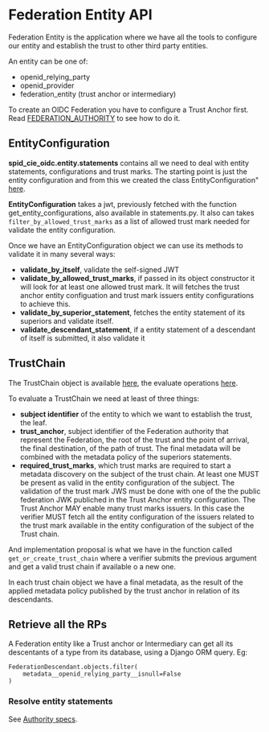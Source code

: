 # Federation Entity API

Federation Entity is the application where we have all the tools to configure our entity and
establish the trust to other third party entities.

An entity can be one of:

 - openid_relying_party
 - openid_provider
 - federation_entity (trust anchor or intermediary)

To create an OIDC Federation you have to configure a Trust Anchor first.
Read [FEDERATION_AUTHORITY](FEDERATION_AUTHORITY.md) to see how to do it.

## EntityConfiguration

__spid_cie_oidc.entity.statements__ contains all we need to deal with entity statements, configurations and trust marks.
The starting point is just the entity configuration and from this we created the class EntityConfiguration" 
[here](https://github.com/italia/spid-cie-oidc-django/blob/main/spid_cie_oidc/entity/statements.py#L132).

__EntityConfiguration__ takes a jwt, previously fetched with the function get_entity_configurations, also available in statements.py.
It also can takes `filter_by_allowed_trust_marks` as a list of allowed trust mark needed for validate the entity configuration.

Once we have an EntityConfiguration object we can use its methods to validate it in many several ways:

- __validate_by_itself__, validate the self-signed JWT
- __validate_by_allowed_trust_marks__, if passed in its object constructor it will look for at least one allowed trust mark.
It will fetches the trust anchor entity configuation and trust mark issuers entity configurations to achieve this.
- __validate_by_superior_statement__, fetches the entity statement of its superiors and validate itself.
- __validate_descendant_statement__, if a entity statement of a descendant of itself is submitted, it also validate it

## TrustChain

The TrustChain object is available [here](https://github.com/italia/spid-cie-oidc-django/blob/main/spid_cie_oidc/entity/trust_chain.py),
the evaluate operations [here](https://github.com/italia/spid-cie-oidc-django/blob/main/spid_cie_oidc/entity/trust_chain_operations.py).

To evaluate a TrustChain we need at least of three things:

- __subject identifier__ of the entity to which we want to establish the trust, the leaf.
- __trust_anchor__, subject identifier of the Federation authority that represent the Federation,
the root of the trust and the point of arrival, the final destination, of the path of trust.
The final metadata will be combined with the metadata policy of the superiors statements.
- __required_trust_marks__, which trust marks are required to start a metadata discovery on the subject of the trust chain.
At least one MUST be present as valid in the entity configuration of the subject. The validation of the trust mark JWS must be done
with one of the the public federation JWK publiched in the Trust Anchor entity configuration. The Trust Anchor MAY enable many trust marks issuers.
In this case the verifier MUST fetch all the entity configuration of the issuers related to the trust mark available in the entity configuration of the
subject of the Trust chain.

And implementation proposal is what we have in the function called `get_or_create_trust_chain` where a
verifier submits the previous argument and get a valid trust chain if available o a new one.

In each trust chain object we have a final metadata, as the result of the applied metadata policy published by the trust anchor in relation
of its descendants.

## Retrieve all the RPs

A Federation entity like a Trust anchor or Intermediary can get all its descentants of a type
from its database, using a Django ORM query. Eg:

````
FederationDescendant.objects.filter(
    metadata__openid_relying_party__isnull=False
)
````

### Resolve entity statements

See [Authority specs](technical_specifications/AUTHORITY.md).
